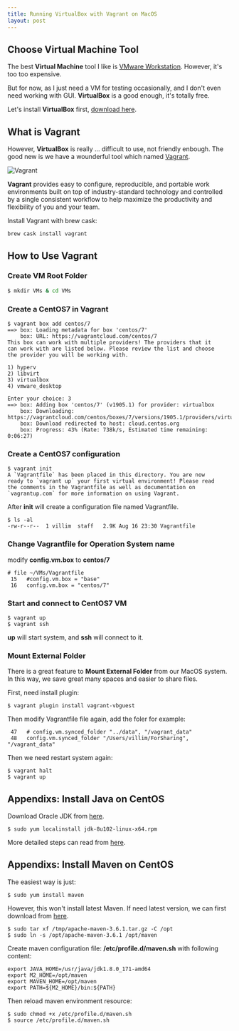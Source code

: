 ```yaml
---
title: Running VirtualBox with Vagrant on MacOS
layout: post
---
```


## Choose Virtual Machine Tool

The best **Virtual Machine** tool I like is [VMware Workstation](https://www.vmware.com/cn/products/workstation-pro.html). However, it's too too expensive.

But for now, as I just need a VM for testing occasionally, and I don't even need working with GUI. **VirtualBox** is a good enough, it's totally free. 

Let's install **VirtualBox** first, [download here](https://www.virtualbox.org/wiki/Downloads). 

## What is Vagrant

However, **VirtualBox** is really ... difficult to use, not friendly enbough. The good new is we have a wounderful tool which named [Vagrant](https://www.vagrantup.com/).

![Vagrant](http://villim.github.io/img/2019/vagrant.png)

**Vagrant** provides easy to configure, reproducible, and portable work environments built on top of industry-standard technology and controlled by a single consistent workflow to help maximize the productivity and flexibility of you and your team.

Install Vagrant with brew cask:

```
brew cask install vagrant
```


## How to Use Vagrant

### Create VM Root Folder

```bash
$ mkdir VMs & cd VMs
```

### Create a CentOS7 in Vagrant

```
$ vagrant box add centos/7
==> box: Loading metadata for box 'centos/7'
    box: URL: https://vagrantcloud.com/centos/7
This box can work with multiple providers! The providers that it
can work with are listed below. Please review the list and choose
the provider you will be working with.

1) hyperv
2) libvirt
3) virtualbox
4) vmware_desktop

Enter your choice: 3
==> box: Adding box 'centos/7' (v1905.1) for provider: virtualbox
    box: Downloading: https://vagrantcloud.com/centos/boxes/7/versions/1905.1/providers/virtualbox.box
    box: Download redirected to host: cloud.centos.org
    box: Progress: 43% (Rate: 738k/s, Estimated time remaining: 0:06:27)
```

### Create a CentOS7 configuration

```
$ vagrant init
A `Vagrantfile` has been placed in this directory. You are now
ready to `vagrant up` your first virtual environment! Please read
the comments in the Vagrantfile as well as documentation on
`vagrantup.com` for more information on using Vagrant.
```
After **init** will create a configuration file named Vagrantfile.

```
$ ls -al
-rw-r--r--  1 villim  staff   2.9K Aug 16 23:30 Vagrantfile
```

### Change Vagrantfile for Operation System name

modify **config.vm.box** to **centos/7**

```
# file ~/VMs/Vagrantfile
 15   #config.vm.box = "base"
 16   config.vm.box = "centos/7"
```
### Start and connect to CentOS7 VM

```
$ vagrant up
$ vagrant ssh
```

**up** will start system, and **ssh** will connect to it.

### Mount External Folder

There is a great feature to **Mount External Folder** from our MacOS system. In this way, we save great many spaces and easier to share files.

First, need install plugin:

```
$ vagrant plugin install vagrant-vbguest
```

Then modify Vagrantfile file again, add the foler for example:

```
 47   # config.vm.synced_folder "../data", "/vagrant_data"
 48   config.vm.synced_folder "/Users/villim/ForSharing", "/vagrant_data"
```

Then we need restart system again:

```
$ vagrant halt
$ vagrant up
```


## Appendixs: Install Java on CentOS

Download Oracle JDK from [here](https://www.oracle.com/technetwork/java/javase/downloads/java-archive-javase8-2177648.html).

```
$ sudo yum localinstall jdk-8u102-linux-x64.rpm
```

More detailed steps can read from [here](https://www.mkyong.com/java/how-to-install-oracle-jdk-8-on-centos/
).


## Appendixs: Install Maven on CentOS

The easiest way is just:

```
$ sudo yum install maven
```

However, this won't install latest Maven. If need latest version, we can first download from [here](https://maven.apache.org/download.cgi).

```
$ sudo tar xf /tmp/apache-maven-3.6.1.tar.gz -C /opt
$ sudo ln -s /opt/apache-maven-3.6.1 /opt/maven
```

Create maven configuration file: **/etc/profile.d/maven.sh** with following content:

```
export JAVA_HOME=/usr/java/jdk1.8.0_171-amd64
export M2_HOME=/opt/maven
export MAVEN_HOME=/opt/maven
export PATH=${M2_HOME}/bin:${PATH}
```

Then reload maven environment resource:

```
$ sudo chmod +x /etc/profile.d/maven.sh
$ source /etc/profile.d/maven.sh
```



